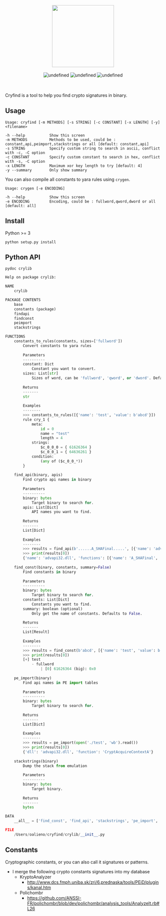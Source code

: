 
<div id="mybrand" align="center">
    <img src="https://i.imgur.com/s50m6R0.png" height="200">
    <br><br>
    <a><img alt="undefined" src="https://img.shields.io/badge/release-v3.0.1-yellow?style=for-the-badge"></a>
    <a><img alt="undefined" src="https://img.shields.io/badge/license-MIT-brightgreen?style=for-the-badge"></a>
    <a><img alt="undefined" src="https://img.shields.io/badge/-python-9cf?style=for-the-badge&logo=python"></a>
    <br><br><br>
</div>

Cryfind is a tool to help you find crypto signatures in binary.

## Usage

```
Usage: cryfind [-m METHODS] [-s STRING] [-c CONSTANT] [-x LENGTH] [-y] <filename>

-h --help           Show this screen
-m METHODS          Methods to be used, could be : constant,api,peimport,stackstrings or all [default: constant,api]
-s STRING           Specify custom string to search in ascii, conflict with -c, -C option
-c CONSTANT         Specify custom constant to search in hex, conflict with -s, -C option
-x LENGTH           Maximum xor key length to try [default: 4]
-y --summary        Only show summary
```

You can also compile all constants to yara rules using `crygen`.

```
Usage: crygen [-e ENCODING]

-h --help           Show this screen
-e ENCODING         Encoding, could be : fullword,qword,dword or all [default: all]
```

## Install

Python >= 3

```
python setup.py install
```

## Python API

```shell
pydoc crylib
```

```python
Help on package crylib:

NAME
    crylib

PACKAGE CONTENTS
    base
    constants (package)
    findapi
    findconst
    peimport
    stackstrings

FUNCTIONS
    constants_to_rules(constants, sizes=['fullword'])
        Convert constants to yara rules
        
        Parameters
        ----------
        constant: Dict
            Constant you want to convert.
        sizes: List[str]
            Sizes of word, can be 'fullword', 'qword', or 'dword'. Defaults to ['fullword'].
        
        Returns
        -------
        str
        
        Examples
        --------
        >>> constants_to_rules([{'name': 'test', 'value': b'abcd'}])
        rule cry_1 {
            meta:
                id = 0
                name = "test"
                length = 4
            strings:
                $c_0_0_0 = { 61626364 }
                $c_0_0_1 = { 64636261 }
            condition:
                (any of ($c_0_0_*))
        }
    
    find_api(binary, apis)
        Find crypto api names in binary
        
        Parameters
        ----------
        binary: bytes
            Target binary to search for.
        apis: List[Dict]
            API names you want to find.
        
        Returns
        -------
        List[Dict]
        
        Examples
        --------
        >>> results = find_api(b'......A_SHAFinal.....', [{'name': 'advapi32.dll', 'functions': ['A_SHAFinal', 'A_SHAInit']}])
        >>> print(results[0])
        {'name': 'advapi32.dll', 'functions': [{'name': 'A_SHAFinal', 'address': 6}]}
    
    find_const(binary, constants, summary=False)
        Find constants in binary
        
        Parameters
        ----------
        binary: bytes
            Target binary to search for.
        constants: List[Dict]
            Constants you want to find.
        summary: boolean (optional)
            Only get the name of constants. Defaults to False.
        
        Returns
        -------
        List[Result]
        
        Examples
        --------
        >>> results = find_const(b'abcd', [{'name': 'test', 'value': b'abcd'}])
        >>> print(results[0])
        [+] test
            - fullword
                | [0] 61626364 (big): 0x0
    
    pe_import(binary)
        Find api names in PE import tables
        
        Parameters
        ----------
        binary: bytes
            Target binary to search for.
        
        Returns
        -------
        List[Dict]
        
        Examples
        --------
        >>> results = pe_import(open('./test', 'wb').read())
        >>> print(results[0])
        {'dll': 'advapi32.dll', 'function': 'CryptAcquireContextA'}
    
    stackstrings(binary)
        Dump the stack from emulation
        
        Parameters
        ----------
        binary: bytes
            Target binary.
        
        Returns
        -------
        bytes

DATA
    __all__ = ['find_const', 'find_api', 'stackstrings', 'pe_import', 'con...

FILE
    /Users/oalieno/cryfind/crylib/__init__.py
```

## Constants

Cryptographic constants, or you can also call it signatures or patterns.

* I merge the following crypto constants signatures into my database
    * KryptoAnalyzer
        - http://www.dcs.fmph.uniba.sk/zri/6.prednaska/tools/PEiD/plugins/kanal.htm
    * Polichombr
        - https://github.com/ANSSI-FR/polichombr/blob/dev/polichombr/analysis_tools/AnalyzeIt.rb#L26
